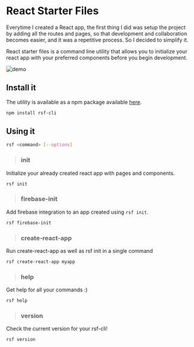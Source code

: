 # React Starter Files

Everytime I created a React app, the first thing I did was setup the project by adding all the routes and pages, so that development and collaboration becomes easier, and it was a repetitive process. So I decided to simplify it.

React starter files is a command line utility that allows you to initialize your react app with your preferred components before you begin development.


![demo](https://drive.google.com/uc?export=view&id=101Q9tgICPvsLVToBcb90lMt-xUBvKTJA)


## Install it

The utility is available as a npm package available [here](https://www.npmjs.com/package/rsf-cli). 
```bash
npm install rsf-cli
```

## Using it
```bash
rsf <command> [--options]
```

> ### init
Initialize your already created react app with pages and components.
```bash
rsf init
```

> ### firebase-init
Add firebase integration to an app created using `rsf init`.
```bash
rsf firebase-init
```

> ### create-react-app
Run create-react-app as well as rsf init in a single command
```bash
rsf create-react-app myapp
```

> ### help
Get help for all your commands :)
```bash
rsf help
```

> ### version
Check the current version for your rsf-cli!
```bash
rsf version
```
